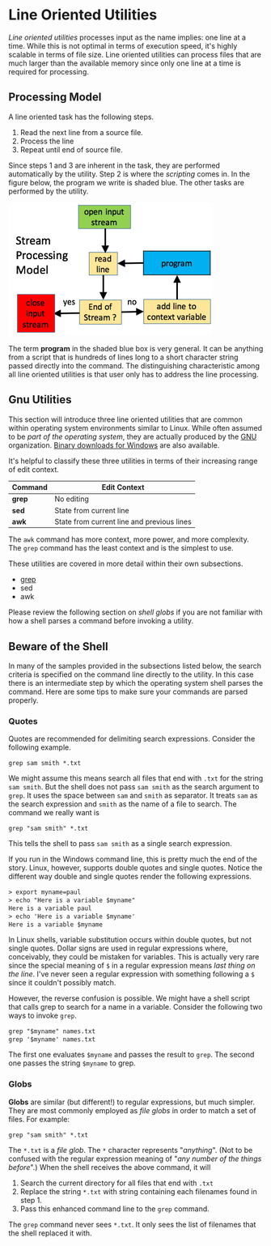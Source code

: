 # Line Oriented Utilities

*Line oriented utilities* processes input as the name implies:
one line at a time.  While this is not optimal in terms of execution
speed, it's highly scalable in terms of file size.
Line oriented utilities can process files that are much larger than
the available memory since only one line at a time is required for
processing.

## Processing Model

A line oriented task has the following steps.

1. Read the next line from a source file.
2. Process the line
3. Repeat until end of source file.

Since steps 1 and 3 are inherent in the task, they are performed
automatically by the utility.  Step 2 is where the *scripting*
comes in.  In the figure below, the program we write is shaded
blue.  The other tasks are performed by the utility.

![Line Oriented Utility Model](lou-model.png)

The term **program** in the shaded blue box is very general.
It can be anything from a script that is hundreds of lines long
to a short character string passed directly into the command.
The distinguishing characteristic among all line oriented utilities
is that user only has to address the line processing.


## Gnu Utilities

This section will introduce three line oriented utilities that are
common within operating system environments similar to Linux.
While often assumed to be *part of the operating system*, they
are actually produced by the [GNU](https://www.gnu.org/) organization.
[Binary downloads for Windows](http://gnuwin32.sourceforge.net/packages.html)
are also available.

It's helpful to classify these three utilities in terms of their
increasing range of edit context.

| Command  | Edit Context                                |
|----------|---------------------------------------------|
| **grep** | No editing                                  |
| **sed**  | State from current line                     |
| **awk**  | State from current line and previous lines  |

The `awk` command has more context, more power, and more complexity.
The `grep` command has the least context and is the simplest to use.

These utilities are covered in more detail within their own subsections.

* [grep](grep/readme.md)
* sed
* awk

Please review the following section on *shell globs* if you are not
familiar with how a shell parses a command before invoking a utility.

## Beware of the Shell

In many of the samples provided in the subsections listed below,
the search criteria is specified on the command line directly to the
utility.  In this case there is an intermediate step by which the
operating system shell parses the command.  Here are some tips to
make sure your commands are parsed properly.

### Quotes

Quotes are recommended for delimiting search expressions.
Consider the following example.
```
grep sam smith *.txt
```
We might assume this means search all files that end with `.txt`
for the string `sam smith`.  But the shell does not pass
`sam smith` as the search argument to `grep`.  It uses the space
between `sam` and `smith` as separator.  It treats `sam` as the
search expression and `smith` as the name of a file to search.
The command we really want is
```
grep "sam smith" *.txt
```
This tells the shell to pass `sam smith` as a single search expression.

If you run in the Windows command line, this is pretty much the end of the story.
Linux, however, supports double quotes and single quotes.  Notice the different
way double and single quotes render the following expressions.
```
> export myname=paul
> echo "Here is a variable $myname"
Here is a variable paul
> echo 'Here is a variable $myname'
Here is a variable $myname
```
In Linux shells, variable substitution occurs within double quotes, but not
single quotes.
Dollar signs are used in regular expressions where, conceivably, they could
be mistaken for variables.  This is actually very rare since the special meaning
of `$` in a regular expression means *last thing on the line*.  I've never seen
a regular expression with something following a `$` since it couldn't possibly
match.

However, the reverse confusion is possible.  We might have a shell script that
calls grep to search for a name in a variable.  Consider the following two ways
to invoke `grep`.
```
grep "$myname" names.txt
grep '$myname' names.txt
```
The first one evaluates `$myname` and passes the result to `grep`.  The second
one passes the string `$myname` to grep.

### Globs

**Globs** are similar (but different!) to regular expressions, but much simpler.
They are most commonly employed as *file globs* in order to match a set of files.
For example:
```
grep "sam smith" *.txt
```
The `*.txt` is a *file glob*.  The `*` character represents "*anything*".
(Not to be confused with the regular expression meaning of
"*any number of the things before*".)
When the shell receives the above command, it will
1. Search the current directory for all files that end with `.txt`
2. Replace the string `*.txt` with string containing each filenames
   found in step 1.
3. Pass this enhanced command line to the `grep` command.

The `grep` command never sees `*.txt`.  It only sees the list of filenames
that the shell replaced it with.
